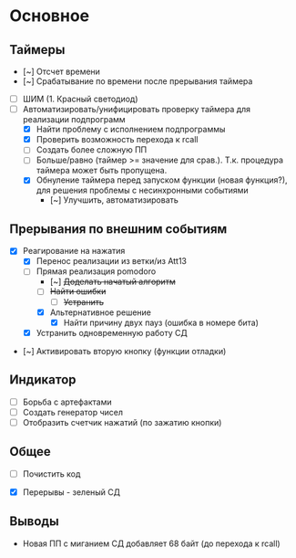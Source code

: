 # Основное
## Таймеры
- [~] Отсчет времени  
- [~] Срабатывание по времени после прерывания таймера  
- [ ] ШИМ (1. Красный светодиод)
- [ ] Автоматизировать/унифицировать проверку таймера для реализации подпрограмм   
    - [x] Найти проблему с исполнением подпрограммы
    - [x] Проверить возможность перехода к rcall
    - [ ] Создать более сложную ПП
    - [ ] Больше/равно (таймер >= значение для срав.). Т.к. процедура таймера может быть пропущена.
    - [x] Обнуление таймера перед запуском функции (новая функция?), для решения проблемы с несинхронными событиями
        - [~] Улучшить, автоматизировать

## Прерывания по внешним событиям
- [x] Реагирование на нажатия
    - [x] Перенос реализации из ветки/из Att13
    - [ ] Прямая реализация pomodoro
        - [~] ~~Доделать начатый алгоритм~~
        - [ ] ~~Найти ошибки~~
            - [ ] ~~Устранить~~
        - [X] Альтернативное решение
            - [x] Найти причину двух пауз (ошибка в номере бита)
    - [x] Устранить одновременную работу СД
- [~] Активировать вторую кнопку (функции отладки)

## Индикатор
- [ ] Борьба с артефактами
- [ ] Создать генератор чисел
- [ ] Отобразить счетчик нажатий (по зажатию кнопки)

## Общее
- [ ] Почистить код
- [x] Перерывы - зеленый СД


## Выводы
- Новая ПП с миганием СД добавляет 68 байт (до перехода к rcall)